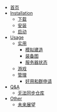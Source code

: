 <!-- docs/_sidebar.md -->

* [首页](README)
* [Installation](installation/README)
    * [下载](installation/下载)
    * [安装](installation/安装)
    * [启动](installation/启动)
* [Usage]()
  * [实用]()
    * [模拟建造](usage/utility/模拟建造)
    * [装备图](usage/utility/装备图)
    * [服务器状态](usage/utility/服务器状态)
  * [游戏]()
  * [管理]()
    * [好用和群申请](usage/manager/好友和群申请.md)
* [Q&A]()
  * [无法同步仓库](Q&A/无法同步仓库)
* [Other]()
  * [未来展望](other/future)